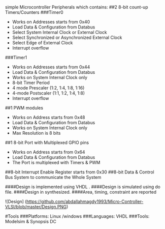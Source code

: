 simple Microcontroller Peripherals which contains:
##2 8-bit count-up Timers/Counters
###Timer0
* Works on Addresses starts from 0x40
* Load Data & Configuration from Databus
* Select System Internal Clock or External Clock
* Select Synchronized or Asynchronized External Clock
* Select Edge of External Clock
* Interrupt overflow

###Timer1
* Works on Addresses starts from 0x44
* Load Data & Configuration from Databus
* Works on System Internal Clock only
* 8-bit Timer Period
* 4 mode Prescaler (1:2, 1:4, 1:8, 1:16)
* 4-mode Postscaler (1:1, 1:2, 1:4, 1:8)
* Interrupt overflow

##1 PWM modules
* Works on Address starts from 0x48
* Load Data & Configuration from Databus
* Works on System Internal Clock only
* Max Resolution is 8 bits

##1 8-bit Port with Multiplexed GPIO pins
* Works on Address starts from 0x64
* Load Data & Configuration from Databus
* The Port is multiplexed with Timers & PWM

##8-bit Interrupt Enable Register starts from 0x30
##8-bit Data & Control Bus System to communicate the Whole System

####Design is implemented using VHDL .
####Design is simulated using do file.
####Design in synthesized.
####Area, timing, constraint are reported

![Design] (https://github.com/abdallahmagdy1993/Micro-Controller-VLSI/blob/master/Design.PNG)


#Tools
###Platforms: Linux /windows
###Languages: VHDL
###Tools: Modelsim & Synopsis DC
